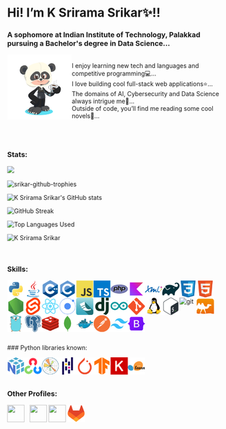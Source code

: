 # Hi! I’m K Srirama Srikar✨!!
<h3> A sophomore at Indian Institute of Technology, Palakkad pursuing a Bachelor's degree in Data Science...</h3>
<div><p> <img width="150" align='left' src="Octocat/octocat-newbetter.png"></p>
<br>
I enjoy learning new tech and languages and competitive programming💻...<br>
I love building cool full-stack web applications⭐...<br>
The domains of AI, Cybersecurity and Data Science always intrigue me🎯...<br>
Outside of code, you’ll find me reading some cool novels📄...<br></div>


<br><br>

### Stats:

![](https://komarev.com/ghpvc/?username=k-srirama-srikar&color=blueviolet&style=plastic&label=PROFILE+VIEWS)
<br>

<!---<p align="left>

![github-stats](https://stats.dooboo.io/api/github-stats?login=k-srirama-srikar)

    
</p>--->

<p align="left"> <img src="https://github-profile-trophy.vercel.app/?username=k-srirama-srikar&theme=darkhub&margin-w=6&title=-Issues,-Reviews" alt="srikar-github-trophies" /></p>


<p align="left">
    <img src="https://github-readme-stats.vercel.app/api?username=k-srirama-srikar&show_icons=true&theme=vision-friendly-dark&border_radius=30" alt="K Srirama Srikar's GitHub stats" />
</p>

<p align="left">
    <img src="https://github-readme-streak-stats.herokuapp.com?user=k-srirama-srikar&theme=highcontrast&border_radius=30" alt="GitHub Streak" />
</p>



<!--- <p align="left"> 
<a href="https://leetcode.com/k_srirama_srikar/"><img width="48%" src="https://leetcode.card.workers.dev/k_srirama_srikar?theme=dark&font=baloo&extension=null&border=2&border_radius=8"></a>
</p> --->


<p align="left">
    <img src="https://github-readme-stats.vercel.app/api/top-langs/?username=k-srirama-srikar&size_weight=0.5&count_weight=0.5&theme=vision-friendly-dark&langs_count=12&layout=donut-vertical&border_radius=30&hide=G-code,Gnuplot" alt="Top Languages Used" />
</p>

<p align="left">
<img src="https://github-profile-summary-cards.vercel.app/api/cards/profile-details?username=k-srirama-srikar&theme=nord_dark&borderradius=30" alt="K Srirama Srikar" />
</p>



<br>


### Skills:
<div>
    <a href="https://www.python.org/" target="_blank" rel="noreferrer"><img align="left" alt="python" width="40px" height="40px" src="https://raw.githubusercontent.com/devicons/devicon/6910f0503efdd315c8f9b858234310c06e04d9c0/icons/python/python-original.svg" /></a>
    <a href="https://www.java.com/en/" target="_blank" rel="noreferrer"><img align="left" alt="java" width="40px"  height="40px" src="https://github.com/devicons/devicon/blob/master/icons/java/java-original.svg" /></a>
    <a href="https://gcc.gnu.org/" target="_blank" rel="noreferrer"><img align="left" alt="cpp" width="40px" height="40px"  src="https://github.com/devicons/devicon/blob/master/icons/cplusplus/cplusplus-original.svg" /></a>
    <a href="https://gcc.gnu.org/" target="_blank" rel="noreferrer"><img align="left" alt="c" width="40px" src="https://github.com/devicons/devicon/blob/master/icons/c/c-original.svg" /></a><a href="https://developer.mozilla.org/en-US/docs/Web/JavaScript" target="_blank" rel="noreferrer"><img align="left" alt="js" width="40px" height="40px"  src="https://github.com/devicons/devicon/blob/master/icons/javascript/javascript-original.svg" /></a>
    <a href="https://www.typescriptlang.org/" target="_blank" rel="noreferrer"><img align="left" alt="ts" width="40px" height="40px"  src="https://github.com/devicons/devicon/blob/master/icons/typescript/typescript-original.svg" /></a>
    <a href="https://php.net" target="_blank" rel="noreferrer"><img align="left" alt="php" width="40px" height="40px"  src="https://github.com/devicons/devicon/blob/master/icons/php/php-original.svg" /></a>
    <a href="https://kotlinlang.org/" target="_blank" rel="noreferrer"><img align="left" alt="kotlin" width="40px" height="40px"  src="https://github.com/devicons/devicon/blob/master/icons/kotlin/kotlin-original.svg" /></a>
    <a href="https://developer.mozilla.org/en-US/docs/Web/XML" target="_blank" rel="noreferrer"><img align="left" alt="xml" width="40px"  height="40px" src="https://github.com/devicons/devicon/blob/master/icons/xml/xml-original.svg" /></a>
    <a href="https://gradle.org/" target="_blank" rel="noreferrer"><img align="left" alt="gradle" width="40px" height="40px"  src="https://github.com/devicons/devicon/blob/master/icons/gradle/gradle-original.svg" /></a>
    <a href="https://developer.mozilla.org/en-US/docs/Web/CSS" target="_blank" rel="noreferrer"><img align="left" alt="css" width="40px"  height="40px" src="https://github.com/devicons/devicon/blob/master/icons/css3/css3-original.svg" /></a>
    <a href="https://developer.mozilla.org/en-US/docs/Web/HTML" target="_blank" rel="noreferrer"><img align="left" alt="html" width="40px"  height="40px" src="https://github.com/devicons/devicon/blob/master/icons/html5/html5-original.svg" /></a>
    <a href="https://nodejs.org/en" target="_blank" rel="noreferrer"><img align="left" alt="nodejs" width="40px"  height="40px" src="https://github.com/devicons/devicon/blob/master/icons/nodejs/nodejs-original.svg" /></a>
    <a href="https://svelte.dev/" target="_blank" rel="noreferrer"><img align="left" alt="svelte" width="40px" src="https://github.com/devicons/devicon/blob/master/icons/svelte/svelte-original.svg" /></a>
    <a href="https://react.dev/" target="_blank" rel="noreferrer"><img align="left" alt="ionic" width="40px"  height="40px" src="https://github.com/devicons/devicon/blob/master/icons/react/react-original.svg" /></a>
    <a href="https://ionicframework.com/" target="_blank" rel="noreferrer"><img align="left" alt="ionic" width="40px"  height="40px" src="https://github.com/devicons/devicon/blob/master/icons/ionic/ionic-original.svg" /></a>
    <a href="https://flask.palletsprojects.com/en/3.0.x/" target="_blank" rel="noreferrer"><img align="left" alt="flask" width="40px" height="40px"  src="flask.png" /></a>
    <a href="https://www.djangoproject.com/" target="_blank" rel="noreferrer"><img align="left" alt="django" width="40px" height="40px"  src="https://github.com/devicons/devicon/blob/master/icons/django/django-plain.svg" /></a>
    <a href="https://www.arduino.cc/" target="_blank" rel="noreferrer"><img align="left" alt="arduino" width="40px"  height="40px" src="https://github.com/devicons/devicon/blob/master/icons/arduino/arduino-original.svg" /></a>
    <a href="https://git-scm.com/" target="_blank" rel="noreferrer"><img align="left" alt="git" width="40px" height="40px"  src="https://github.com/devicons/devicon/blob/master/icons/git/git-original.svg" /></a>
    <a href="https://www.linux.org/" target="_blank" rel="noreferrer"><img align="left" alt="git" width="40px" height="40px"  src="https://github.com/devicons/devicon/blob/master/icons/linux/linux-original.svg" /></a>
    <a href="https://www.gnu.org/software/bash/" target="_blank" rel="noreferrer"><img align="left" alt="git" width="40px" height="40px"  src="https://github.com/devicons/devicon/blob/master/icons/bash/bash-original.svg" /></a>
    <a href="https://www.rust-lang.org/" target="_blank" rel="noreferrer"><img align="left" alt="git" width="40px" height="40px"  src="https://www.rust-lang.org/logos/rust-logo-512x512.png" /></a>
    <a href="https://ocaml.org/" target="_blank" rel="noreferrer"><img align="left" alt="git" width="40px" height="40px"  src="https://github.com/devicons/devicon/blob/master/icons/ocaml/ocaml-original.svg" /></a>
    <a href="https://go.dev/" target="_blank" rel="noreferrer"><img align="left" alt="go" width="40px" height="40px"  src="https://github.com/devicons/devicon/blob/master/icons/go/go-original.svg" /></a>
    <a href="https://www.postgresql.org/" target="_blank" rel="noreferrer"><img align="left" alt="postgres" width="40px" height="40px"  src="https://github.com/devicons/devicon/blob/master/icons/postgresql/postgresql-plain.svg" /></a>
    <a href="https://redis.io/" target="_blank" rel="noreferrer"><img align="left" alt="redis" width="40px" height="40px"  src="https://github.com/devicons/devicon/blob/master/icons/redis/redis-original.svg" /></a>
    <a href="https://www.mongodb.com/" target="_blank" rel="noreferrer"><img align="left" alt="mongodb" width="40px" height="40px"  src="https://github.com/devicons/devicon/blob/master/icons/mongodb/mongodb-plain.svg" /></a>
    <a href="https://www.docker.com/" target="_blank" rel="noreferrer"><img align="left" alt="docker" width="40px" height="40px"  src="https://github.com/devicons/devicon/blob/master/icons/docker/docker-original.svg" /></a>
    <a href="https://www.postman.com/" target="_blank" rel="noreferrer"><img align="left" alt="postman" width="40px" height="40px"  src="https://github.com/devicons/devicon/blob/master/icons/postman/postman-original.svg" /></a>
    <a href="https://tailwindcss.com/" target="_blank" rel="noreferrer"><img align="left" alt="tailwind" width="40px" height="40px"  src="https://github.com/devicons/devicon/blob/master/icons/tailwindcss/tailwindcss-original.svg" /></a>
    <a href="https://getbootstrap.com/" target="_blank" rel="noreferrer"><img align="left" alt="bootstrap" width="40px" height="40px"  src="https://github.com/devicons/devicon/blob/master/icons/bootstrap/bootstrap-original.svg" /></a>
</div>

<br><br>
<!--<br>-->
<br><br>
<br><br>

<br clear="both">
### Python libraries known:
<div><p align="left">
<a href="https://numpy.org/"><img align="left" alt="numpy" width="40px" height="40px" src="https://github.com/devicons/devicon/blob/master/icons/numpy/numpy-original.svg" /></a>
<a href="https://opencv.org/"><img align="left" alt="opencv" width="40px" height="40px" src="https://github.com/devicons/devicon/blob/master/icons/opencv/opencv-original.svg" /></a>
<a href="https://matplotlib.org/"><img align="left" alt="matplotlib" width="40px" height="40px" src="https://github.com/devicons/devicon/blob/master/icons/matplotlib/matplotlib-original.svg" /></a>
<a href="https://pandas.pydata.org/"><img align="left" alt="pandas" width="40px" height="40px" src="https://github.com/devicons/devicon/blob/master/icons/pandas/pandas-original.svg" /></a>
<a href="https://pytorch.org/"><img align="left" alt="pytorch" width="40px" height="40px" src="https://github.com/devicons/devicon/blob/master/icons/pytorch/pytorch-original.svg" /></a>
<a href="https://www.tensorflow.org/"><img align="left" alt="tensorflow" width="40px" height="40px" src="https://github.com/devicons/devicon/blob/master/icons/tensorflow/tensorflow-original.svg" /></a>
<a href="https://keras.io/"><img align="left" alt="keras" width="40px" height="40px" src="https://github.com/devicons/devicon/blob/master/icons/keras/keras-original.svg" /></a>
<a href="https://scikit-learn.org/stable/"><img align="left" alt="scikit-learn" width="40px" height="40px" src="https://github.com/devicons/devicon/blob/master/icons/scikitlearn/scikitlearn-original.svg" /></a></p></div>

<!--<br>-->
<br><br>
<br clear="both">
<h3>Other Profiles:</h3>
<a href="https://discord.com/users/1142830122391572521"><img align="center" src = "https://cdn.prod.website-files.com/6257adef93867e50d84d30e2/636e0a69f118df70ad7828d4_icon_clyde_blurple_RGB.svg" height=40 width=40></a>
&nbsp;
<a href="https://in.linkedin.com/in/kakaraparty-srirama-srikar-b6257b28a"><img align="center" src="https://github.com/rahuldkjain/github-profile-readme-generator/blob/master/src/images/icons/Social/linked-in-alt.svg"height=40 width=40></a>
<a href="https://www.kaggle.com/ksriramasrikar"><img align="center" src="https://github.com/rahuldkjain/github-profile-readme-generator/blob/master/src/images/icons/Social/kaggle.svg"height=40 width=40></a>
<a href="https://www.gitlab.com/ksriramasrikar"><img align="center" src="https://github.com/devicons/devicon/blob/master/icons/gitlab/gitlab-original.svg"height=40 width=40></a>

<!---
k-srirama-srikar/k-srirama-srikar is a ✨ special ✨ repository because its `README.md` (this file) appears on your GitHub profile.
You can click the Preview link to take a look at your changes.
[![Readme Card](https://github-readme-stats.vercel.app/api/pin/?username=k-srirama-srikar&repo=k-srirama-srikar)](https://github.com/k-srirama-srikar/k-srirama-srikar)
--->




<!-- <img src="https://raw.githubusercontent.com/k-srirama-srikar/k-srirama-srikar/output/snake.svg" alt="Snake animation" /> -->

